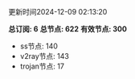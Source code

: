 更新时间2024-12-09 02:13:20

**总订阅: 6**
**总节点: 622**
**有效节点: 300**
- ss节点: 140
- v2ray节点: 143
- trojan节点: 17
